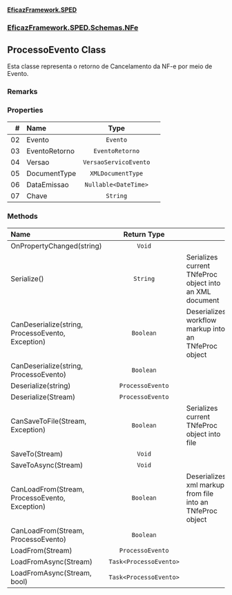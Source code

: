 #### [EficazFramework.SPED](EficazFrameworkSPED.md 'EficazFramework SPED')
### [EficazFramework.SPED.Schemas.NFe](EficazFramework.SPED.Schemas.NFe.md 'EficazFramework.SPED.Schemas.NFe')

## ProcessoEvento Class

Esta classe representa o retorno de Cancelamento da NF-e por meio de Evento.

### Remarks
### Properties

| # | Name | Type | |
| ---: | :--- | :---: | :--- |
| 02 | Evento | `Evento` |  |
| 03 | EventoRetorno | `EventoRetorno` |  |
| 04 | Versao | `VersaoServicoEvento` |  |
| 05 | DocumentType | `XMLDocumentType` |  |
| 06 | DataEmissao | `Nullable<DateTime>` |  |
| 07 | Chave | `String` |  |
### Methods

| Name | Return Type | |
| :--- | :---: | :--- |
| OnPropertyChanged(string) | `Void` |  |
| Serialize() | `String` | Serializes current TNfeProc object into an XML document |
| CanDeserialize(string, ProcessoEvento, Exception) | `Boolean` | Deserializes workflow markup into an TNfeProc object |
| CanDeserialize(string, ProcessoEvento) | `Boolean` |  |
| Deserialize(string) | `ProcessoEvento` |  |
| Deserialize(Stream) | `ProcessoEvento` |  |
| CanSaveToFile(Stream, Exception) | `Boolean` | Serializes current TNfeProc object into file |
| SaveTo(Stream) | `Void` |  |
| SaveToAsync(Stream) | `Void` |  |
| CanLoadFrom(Stream, ProcessoEvento, Exception) | `Boolean` | Deserializes xml markup from file into an TNfeProc object |
| CanLoadFrom(Stream, ProcessoEvento) | `Boolean` |  |
| LoadFrom(Stream) | `ProcessoEvento` |  |
| LoadFromAsync(Stream) | `Task<ProcessoEvento>` |  |
| LoadFromAsync(Stream, bool) | `Task<ProcessoEvento>` |  |
